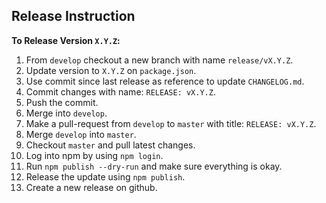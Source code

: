 ## Release Instruction

**To Release Version `X.Y.Z`:**

1. From `develop` checkout a new branch with name `release/vX.Y.Z`.
2. Update version to `X.Y.Z` on `package.json`.
3. Use commit since last release as reference to update `CHANGELOG.md`.
4. Commit changes with name: `RELEASE: vX.Y.Z`.
5. Push the commit.
6. Merge into `develop`.
7. Make a pull-request from `develop` to `master` with title: `RELEASE: vX.Y.Z`.
8. Merge `develop` into `master`.
9. Checkout `master` and pull latest changes.
10. Log into npm by using `npm login`.
11. Run `npm publish --dry-run` and make sure everything is okay.
12. Release the update using `npm publish`.
13. Create a new release on github.
